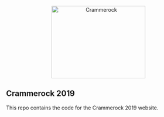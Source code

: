 <p align="center"><img width="256" height="198" src="https://crammerock.be/cr_logo.png" alt="Crammerock"></p>

## Crammerock 2019

This repo contains the code for the Crammerock 2019 website.
